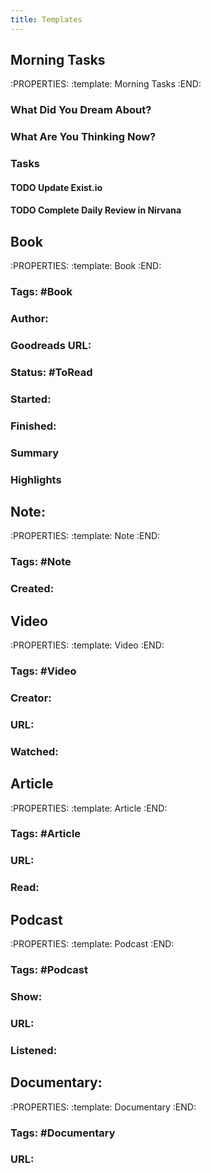 ```yaml
---
title: Templates
---
```


## **Morning Tasks**
:PROPERTIES:
:template: Morning Tasks
:END:
### **What Did You Dream About?**
### **What Are You Thinking Now?**
### **Tasks**
#### TODO Update Exist.io
#### TODO Complete Daily Review in Nirvana
## **Book**
:PROPERTIES:
:template: Book
:END:
### **Tags**: #Book
### **Author**:
### **Goodreads URL**:
### **Status**: #ToRead
### **Started**:
### **Finished**:
### **Summary**
### **Highlights**
## **Note**:
:PROPERTIES:
:template: Note
:END:
### **Tags**: #Note
### **Created**:
## **Video**
:PROPERTIES:
:template: Video
:END:
### **Tags**: #Video
### **Creator**:
### **URL**:
### **Watched**:
## **Article**
:PROPERTIES:
:template: Article
:END:
### **Tags**: #Article
### **URL**:
### **Read**:
## **Podcast**
:PROPERTIES:
:template: Podcast
:END:
### **Tags**: #Podcast
### **Show**:
### **URL**:
### **Listened**:
## **Documentary**:
:PROPERTIES:
:template: Documentary
:END:
### **Tags**: #Documentary
### **URL**: